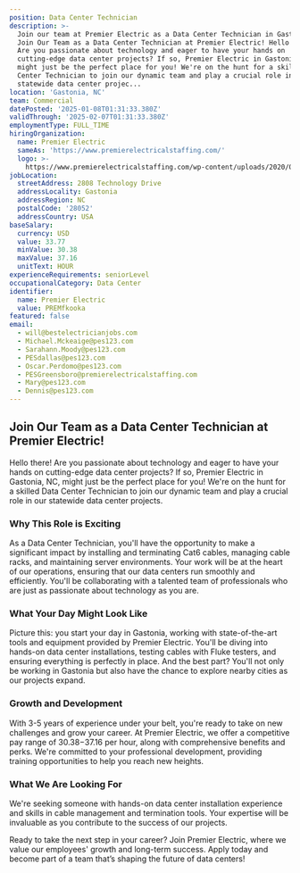 ```yaml
---
position: Data Center Technician
description: >-
  Join our team at Premier Electric as a Data Center Technician in Gastonia, NC.
  Join Our Team as a Data Center Technician at Premier Electric! Hello there!
  Are you passionate about technology and eager to have your hands on
  cutting-edge data center projects? If so, Premier Electric in Gastonia, NC,
  might just be the perfect place for you! We're on the hunt for a skilled Data
  Center Technician to join our dynamic team and play a crucial role in our
  statewide data center projec...
location: 'Gastonia, NC'
team: Commercial
datePosted: '2025-01-08T01:31:33.380Z'
validThrough: '2025-02-07T01:31:33.380Z'
employmentType: FULL_TIME
hiringOrganization:
  name: Premier Electric
  sameAs: 'https://www.premierelectricalstaffing.com/'
  logo: >-
    https://www.premierelectricalstaffing.com/wp-content/uploads/2020/05/Premier-Electrical-Staffing-logo.png
jobLocation:
  streetAddress: 2808 Technology Drive
  addressLocality: Gastonia
  addressRegion: NC
  postalCode: '28052'
  addressCountry: USA
baseSalary:
  currency: USD
  value: 33.77
  minValue: 30.38
  maxValue: 37.16
  unitText: HOUR
experienceRequirements: seniorLevel
occupationalCategory: Data Center
identifier:
  name: Premier Electric
  value: PREMfkooka
featured: false
email:
  - will@bestelectricianjobs.com
  - Michael.Mckeaige@pes123.com
  - Sarahann.Moody@pes123.com
  - PESdallas@pes123.com
  - Oscar.Perdomo@pes123.com
  - PESGreensboro@premierelectricalstaffing.com
  - Mary@pes123.com
  - Dennis@pes123.com
---
```




## Join Our Team as a Data Center Technician at Premier Electric!

Hello there! Are you passionate about technology and eager to have your hands on cutting-edge data center projects? If so, Premier Electric in Gastonia, NC, might just be the perfect place for you! We're on the hunt for a skilled Data Center Technician to join our dynamic team and play a crucial role in our statewide data center projects.

### Why This Role is Exciting

As a Data Center Technician, you'll have the opportunity to make a significant impact by installing and terminating Cat6 cables, managing cable racks, and maintaining server environments. Your work will be at the heart of our operations, ensuring that our data centers run smoothly and efficiently. You'll be collaborating with a talented team of professionals who are just as passionate about technology as you are.

### What Your Day Might Look Like

Picture this: you start your day in Gastonia, working with state-of-the-art tools and equipment provided by Premier Electric. You'll be diving into hands-on data center installations, testing cables with Fluke testers, and ensuring everything is perfectly in place. And the best part? You'll not only be working in Gastonia but also have the chance to explore nearby cities as our projects expand.

### Growth and Development

With 3-5 years of experience under your belt, you're ready to take on new challenges and grow your career. At Premier Electric, we offer a competitive pay range of $30.38-$37.16 per hour, along with comprehensive benefits and perks. We're committed to your professional development, providing training opportunities to help you reach new heights.

### What We Are Looking For

We're seeking someone with hands-on data center installation experience and skills in cable management and termination tools. Your expertise will be invaluable as you contribute to the success of our projects.

Ready to take the next step in your career? Join Premier Electric, where we value our employees' growth and long-term success. Apply today and become part of a team that’s shaping the future of data centers!